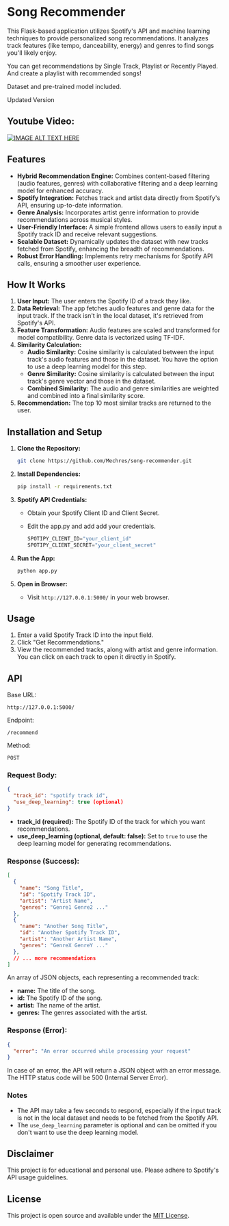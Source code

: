 # Song Recommender



This Flask-based application utilizes Spotify's API and machine learning techniques to provide personalized song recommendations. It analyzes track features (like tempo, danceability, energy) and genres to find songs you'll likely enjoy.

You can get recommendations by Single Track, Playlist or Recently Played. And create a playlist with recommended songs!

Dataset and pre-trained model included.

Updated Version

## Youtube Video:

[![IMAGE ALT TEXT HERE](https://img.youtube.com/vi/R6HD1BgCJ6E/0.jpg)](https://www.youtube.com/watch?v=R6HD1BgCJ6E)

## Features

-   **Hybrid Recommendation Engine:** Combines content-based filtering (audio features, genres) with collaborative filtering and a deep learning model for enhanced accuracy.
-   **Spotify Integration:** Fetches track and artist data directly from Spotify's API, ensuring up-to-date information.
-   **Genre Analysis:** Incorporates artist genre information to provide recommendations across musical styles.
-   **User-Friendly Interface:** A simple frontend allows users to easily input a Spotify track ID and receive relevant suggestions.
-   **Scalable Dataset:** Dynamically updates the dataset with new tracks fetched from Spotify, enhancing the breadth of recommendations.
-   **Robust Error Handling:** Implements retry mechanisms for Spotify API calls, ensuring a smoother user experience.

## How It Works

1.  **User Input:** The user enters the Spotify ID of a track they like.
2.  **Data Retrieval:** The app fetches audio features and genre data for the input track. If the track isn't in the local dataset, it's retrieved from Spotify's API.
3.  **Feature Transformation:** Audio features are scaled and transformed for model compatibility. Genre data is vectorized using TF-IDF.
4.  **Similarity Calculation:**
    -   **Audio Similarity:** Cosine similarity is calculated between the input track's audio features and those in the dataset. You have the option to use a deep learning model for this step.
    -   **Genre Similarity:** Cosine similarity is calculated between the input track's genre vector and those in the dataset.
    -   **Combined Similarity:** The audio and genre similarities are weighted and combined into a final similarity score.
5.  **Recommendation:** The top 10 most similar tracks are returned to the user.

## Installation and Setup

1.  **Clone the Repository:**
    

    
    ```    Bash
    git clone https://github.com/Mechres/song-recommender.git
    
    ```
    

    
2.  **Install Dependencies:**
    

    
    ```    Bash
    pip install -r requirements.txt 
    
    ```
    
    
3.  **Spotify API Credentials:**
    -   Obtain your Spotify Client ID and Client Secret.
    -   Edit the app.py and add add your credentials.
        
        ``` python
        SPOTIPY_CLIENT_ID="your_client_id"
        SPOTIPY_CLIENT_SECRET="your_client_secret"
        
        ```
        
4.  **Run the App:**
    

    
    ```    Bash
    python app.py
    
    ```
    
    
5.  **Open in Browser:**
    -   Visit `http://127.0.0.1:5000/` in your web browser.

## Usage

1.  Enter a valid Spotify Track ID into the input field.
2.  Click "Get Recommendations."
3.  View the recommended tracks, along with artist and genre information. You can click on each track to open it directly in Spotify.

## API
 Base URL:

``` http
http://127.0.0.1:5000/

```
 Endpoint:

```
/recommend

```

 Method:

```
POST

```

 ### Request Body:



```JSON
{
  "track_id": "spotify track id", 
  "use_deep_learning": true (optional)
}

```
-   **track_id (required):** The Spotify ID of the track for which you want recommendations.
-   **use_deep_learning (optional, default: false):** Set to `true` to use the deep learning model for generating recommendations.


### Response (Success):
``` JSON
[
  {
    "name": "Song Title",
    "id": "Spotify Track ID",
    "artist": "Artist Name",
    "genres": "Genre1 Genre2 ..."
  },
  {
    "name": "Another Song Title",
    "id": "Another Spotify Track ID",
    "artist": "Another Artist Name",
    "genres": "GenreX GenreY ..."
  },
  // ... more recommendations
]
```
An array of JSON objects, each representing a recommended track:

-   **name:** The title of the song.
-   **id:** The Spotify ID of the song.
-   **artist:** The name of the artist.
-   **genres:** The genres associated with the artist.

### Response (Error):
``` JSON
{
  "error": "An error occurred while processing your request"
}
```

In case of an error, the API will return a JSON object with an error message. The HTTP status code will be 500 (Internal Server Error).



### Notes

-   The API may take a few seconds to respond, especially if the input track is not in the local dataset and needs to be fetched from the Spotify API.
-   The `use_deep_learning` parameter is optional and can be omitted if you don't want to use the deep learning model.

## Disclaimer

This project is for educational and personal use. Please adhere to Spotify's API usage guidelines.

## License

This project is open source and available under the [MIT License](LICENSE).